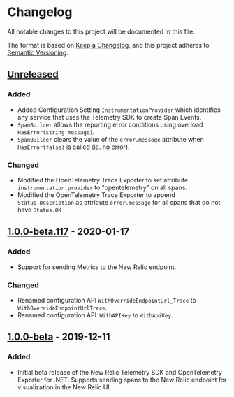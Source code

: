 # Changelog
All notable changes to this project will be documented in this file.

The format is based on [Keep a Changelog](https://keepachangelog.com/en/1.0.0/), and this project adheres to [Semantic Versioning](https://semver.org/spec/v2.0.0.html).

## [Unreleased]

### Added
- Added Configuration Setting `InstrumentationProvider` which identifies any service that uses the Telemetry SDK to create Span Events.
- `SpanBuilder` allows the reporting error conditions using overload `HasError(string message)`.
- `SpanBuilder` clears the value of the `error.message` attribute when `HasError(false)` is called (ie. no error).

### Changed
- Modified the OpenTelemetry Trace Exporter to set attribute `instrumentation.provider` to "opentelemetry" on all spans.
- Modified the OpenTelemetry Trace Exporter to append `Status.Description` as attribute `error.message` for all spans that do not have `Status.OK`

## [1.0.0-beta.117] - 2020-01-17
### Added
- Support for sending Metrics to the New Relic endpoint.
### Changed
- Renamed configuration API `WithOverrideEndpointUrl_Trace` to `WithOverrideEndpointUrlTrace`.
- Renamed configuration API` WithAPIKey` to `WithApiKey`.

## [1.0.0-beta] - 2019-12-11
### Added
- Initial beta release of the New Relic Telemetry SDK and OpenTelemetry Exporter for .NET. Supports sending spans to the New Relic endpoint for visualization in the New Relic UI.



[Unreleased]: https://github.com/newrelic/newrelic-telemetry-sdk-dotnet/compare/76cb4c5..HEAD
[1.0.0-beta.117]: https://github.com/newrelic/newrelic-telemetry-sdk-dotnet/compare/v1.0.0-beta..76cb4c5
[1.0.0-beta]: https://github.com/newrelic/newrelic-telemetry-sdk-dotnet/releases/tag/v1.0.0-beta

